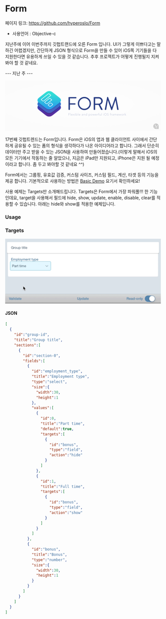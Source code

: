 # Form

페이지 링크: https://github.com/hyperoslo/Form

- 사용언어 : Objective-c

지난주에 이어 이번주까지 깃헙트랜드에 오른 Form 입니다. 
UI가 그렇게 이쁘다고는 말하긴 어렵겠지만, 간단하게 JSON 형식으로 Form을 만들 수 있어 
iOS쪽 기기들을 다 지원한다면 유용하게 쓰일 수 있을 것 같습니다. 
추후 프로젝트가 어떻게 진행될지 지켜봐야 할 것 같네요.

--- 지난 주 ---

![Form](img/007-17-01.png)

17번째 깃헙트렌드는 Form입니다.
Form은 iOS의 앱과 웹 클라이언트 사이에서 간단하게 공유될 수 있는 폼의 형식을 생각하다가 나온 아이디어라고 합니다.
그래서 단순히 데이터만 주고 받을 수 있는 JSON을 사용하여 만들어졌습니다.(이렇게 말해서 iOS의 모든 기기에서 작동하는 줄 알았으나, 지금은 iPad만 지원되고, iPhone은 지원 될 예정이라고 합니다. 좀 두고 봐야할 것 같네요 ^^)


Form에서는 그룹핑, 유효값 검증, 커스텀 사이즈, 커스텀 필드, 계산, 타겟 등의 기능을 제공 합니다.
기본적으로 사용하는 방법은 [Basic Demo](https://github.com/hyperoslo/Form/tree/master/Demos/Basic-ObjC) 요기서 확인하세요!

사용 예제는 Targets만 소개해드립니다. Targets은 Form에서 가장 파워풀!!! 한 기능인데요, target을 사용해서 필드에 hide, show, update, enable, disable, clear를 적용할 수 있습니다. 아래는 hide와 show를 적용한 예제입니다.

### Usage

### Targets
![Targets](img/007-17-02.gif)

#### JSON

```json
[
  {
    "id":"group-id",
    "title":"Group title",
    "sections":[
      {
        "id":"section-0",
        "fields":[
          {
            "id":"employment_type",
            "title":"Employment type",
            "type":"select",
            "size":{
              "width":30,
              "height":1
            },
            "values":[
              {
                "id":0,
                "title":"Part time",
                "default":true,
                "targets":[
                  {
                    "id":"bonus",
                    "type":"field",
                    "action":"hide"
                  }
                ]
              },
              {
                "id":1,
                "title":"Full time",
                "targets":[
                  {
                    "id":"bonus",
                    "type":"field",
                    "action":"show"
                  }
                ]
              }
            ]
          },
          {
            "id":"bonus",
            "title":"Bonus",
            "type":"number",
            "size":{
              "width":30,
              "height":1
            }
          }
        ]
      }
    ]
  }
]
```
